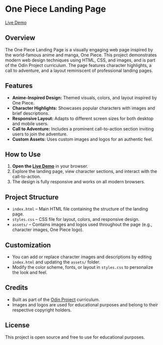 # One Piece Landing Page

[Live Demo](https://binit2-1.github.io/odin-projects/OnePiece-LandingPage/)

## Overview

The One Piece Landing Page is a visually engaging web page inspired by the world-famous anime and manga, One Piece. This project demonstrates modern web design techniques using HTML, CSS, and images, and is part of the Odin Project curriculum. The page features character highlights, a call to adventure, and a layout reminiscent of professional landing pages.

## Features

- **Anime-Inspired Design:** Themed visuals, colors, and layout inspired by One Piece.
- **Character Highlights:** Showcases popular characters with images and brief descriptions.
- **Responsive Layout:** Adapts to different screen sizes for both desktop and mobile users.
- **Call to Adventure:** Includes a prominent call-to-action section inviting users to join the adventure.
- **Custom Assets:** Uses custom images and logos for an authentic feel.

## How to Use

1. **Open the [Live Demo](https://binit2-1.github.io/odin-projects/OnePiece-LandingPage/)** in your browser.
2. Explore the landing page, view character sections, and interact with the call-to-action.
3. The design is fully responsive and works on all modern browsers.

## Project Structure

- `index.html` – Main HTML file containing the structure of the landing page.
- `styles.css` – CSS file for layout, colors, and responsive design.
- `assets/` – Contains images and logos used throughout the page (e.g., character images, One Piece logo).

## Customization

- You can add or replace character images and descriptions by editing `index.html` and updating the `assets/` folder.
- Modify the color scheme, fonts, or layout in `styles.css` to personalize the look and feel.

## Credits

- Built as part of the [Odin Project](https://www.theodinproject.com/) curriculum.
- Images and logos are used for educational purposes and belong to their respective copyright holders.

## License

This project is open source and free to use for educational purposes.